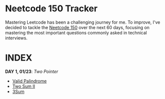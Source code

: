 # Neetcode 150 Tracker

Mastering Leetcode has been a challenging journey for me. To improve, I've decided to tackle the [Neetcode 150](https://neetcode.io/roadmap) over the next 60 days, focusing on mastering the most important questions commonly asked in technical interviews.

# INDEX

**DAY 1, 01/23**: *Two Pointer*
- [Valid Palindrome](TwoPointer/validpalindrome.md)
- [Two Sum II](TwoPointer/TwoSumII.md)
- [3Sum](TwoPointer/3Sum.md)
